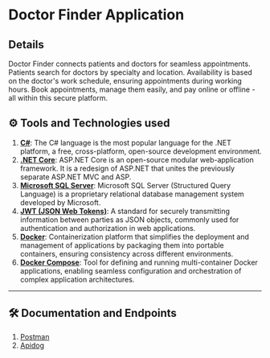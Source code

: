 # Doctor Finder Application

## Details

Doctor Finder connects patients and doctors for seamless appointments. Patients search for doctors by specialty and location. Availability is based on the doctor's work schedule, ensuring appointments during working hours. Book appointments, manage them easily, and pay online or offline - all within this secure platform.

<!-- 
  TODO: Set the Application Cover image here.
-->


## ⚙ Tools and Technologies used

1. **[C#](https://dotnet.microsoft.com/en-us/languages/csharp)**: The C# language is the most popular language for the .NET platform, a free, cross-platform, open-source development environment.
2. **[.NET Core](https://dotnet.microsoft.com/en-us/apps/aspnet)**: ASP.NET Core is an open-source modular web-application framework. It is a redesign of ASP.NET that unites the previously separate ASP.NET MVC and ASP.
3. **[Microsoft SQL Server](https://www.microsoft.com/en-us/sql-server/sql-server-downloads)**: Microsoft SQL Server (Structured Query Language) is a proprietary relational database management system developed by Microsoft.
4. **[JWT (JSON Web Tokens)](https://jwt.io/)**: A standard for securely transmitting information between parties as JSON objects, commonly used for authentication and authorization in web applications.
5. **[Docker](https://www.docker.com/)**: Containerization platform that simplifies the deployment and management of applications by packaging them into portable containers, ensuring consistency across different environments.
6. **[Docker Compose](https://docs.docker.com/compose/)**: Tool for defining and running multi-container Docker applications, enabling seamless configuration and orchestration of complex application architectures.

---

## 🛠 Documentation and Endpoints

1. [Postman]()
2. [Apidog]()
